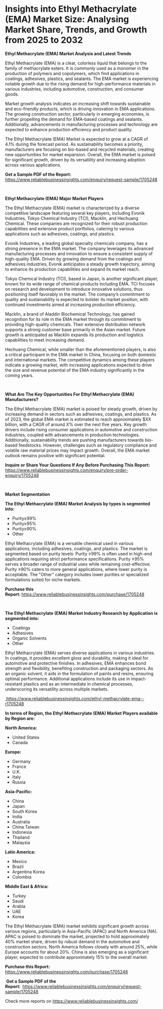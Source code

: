 <p><h1>Insights into Ethyl Methacrylate (EMA) Market Size: Analysing Market Share, Trends, and Growth from 2025 to 2032</h1></p><p><strong>Ethyl Methacrylate (EMA) Market Analysis and Latest Trends</strong></p>
<p><p>Ethyl Methacrylate (EMA) is a clear, colorless liquid that belongs to the family of methacrylate esters. It is commonly used as a monomer in the production of polymers and copolymers, which find applications in coatings, adhesives, plastics, and sealants. The EMA market is experiencing notable growth due to the rising demand for high-performance materials in various industries, including automotive, construction, and consumer goods.</p><p>Market growth analysis indicates an increasing shift towards sustainable and eco-friendly products, which is driving innovation in EMA applications. The growing construction sector, particularly in emerging economies, is further propelling the demand for EMA-based coatings and sealants. Additionally, advancements in manufacturing processes and technology are expected to enhance production efficiency and product quality.</p><p>The Ethyl Methacrylate (EMA) Market is expected to grow at a CAGR of 4.1% during the forecast period. As sustainability becomes a priority, manufacturers are focusing on bio-based and recycled materials, creating new opportunities for market expansion. Overall, the EMA market is poised for significant growth, driven by its versatility and increasing adoption across various applications.</p></p>
<p><strong>Get a Sample PDF of the Report:&nbsp;</strong> <a href="https://www.reliablebusinessinsights.com/enquiry/request-sample/1705248?utm_campaign=1837&utm_medium=2&utm_source=Github&utm_content=ia&utm_term=09012025&utm_id=ethyl-methacrylate-ema">https://www.reliablebusinessinsights.com/enquiry/request-sample/1705248</a></p>
<p>&nbsp;</p>
<p><strong>Ethyl Methacrylate (EMA) Major Market Players</strong></p>
<p><p>The Ethyl Methacrylate (EMA) market is characterized by a diverse competitive landscape featuring several key players, including Evonik Industries, Tokyo Chemical Industry (TCI), Macklin, and Hechuang Chemical. These companies are recognized for their robust production capabilities and extensive product portfolios, catering to various applications such as adhesives, coatings, and plastics.</p><p>Evonik Industries, a leading global specialty chemicals company, has a strong presence in the EMA market. The company leverages its advanced manufacturing processes and innovation to ensure a consistent supply of high-quality EMA. Driven by growing demand from the coatings and adhesives industries, Evonik anticipates a steady growth trajectory, aiming to enhance its production capabilities and expand its market reach.</p><p>Tokyo Chemical Industry (TCI), based in Japan, is another significant player, known for its wide range of chemical products including EMA. TCI focuses on research and development to introduce innovative solutions, thus positioning itself favorably in the market. The company’s commitment to quality and sustainability is expected to bolster its market position, with continued investments aimed at increasing production efficiency.</p><p>Macklin, a brand of Aladdin Biochemical Technology, has gained recognition for its role in the EMA market through its commitment to providing high-quality chemicals. Their extensive distribution network supports a strong customer base primarily in the Asian market. Future growth is anticipated as Macklin expands its production and logistics capabilities to meet increasing demand.</p><p>Hechuang Chemical, while smaller than the aforementioned players, is also a critical participant in the EMA market in China, focusing on both domestic and international markets. The competitive dynamics among these players indicate a growing market, with increasing applications expected to drive the size and revenue potential of the EMA industry significantly in the coming years.</p></p>
<p>&nbsp;</p>
<p><strong>What Are The Key Opportunities For Ethyl Methacrylate (EMA) Manufacturers?</strong></p>
<p><p>The Ethyl Methacrylate (EMA) market is poised for steady growth, driven by increasing demand in sectors such as adhesives, coatings, and plastics. As of 2023, the global EMA market is estimated to reach approximately $XX billion, with a CAGR of around X% over the next five years. Key growth drivers include rising consumer applications in automotive and construction industries, coupled with advancements in production technologies. Additionally, sustainability trends are pushing manufacturers towards bio-based feedstocks. However, challenges such as regulatory compliance and volatile raw material prices may impact growth. Overall, the EMA market outlook remains positive with significant potential.</p></p>
<p><strong>Inquire or Share Your Questions If Any Before Purchasing This Report:</strong> <a href="https://www.reliablebusinessinsights.com/enquiry/pre-order-enquiry/1705248?utm_campaign=1837&utm_medium=2&utm_source=Github&utm_content=ia&utm_term=09012025&utm_id=ethyl-methacrylate-ema">https://www.reliablebusinessinsights.com/enquiry/pre-order-enquiry/1705248</a></p>
<p>&nbsp;</p>
<p><strong>Market Segmentation</strong></p>
<p><strong>The Ethyl Methacrylate (EMA) Market Analysis by types is segmented into:</strong></p>
<p><ul><li>Purity≥99%</li><li>Purity≥95%</li><li>Purity≥90%</li><li>Other</li></ul></p>
<p><p>Ethyl Methacrylate (EMA) is a versatile chemical used in various applications, including adhesives, coatings, and plastics. The market is segmented based on purity levels: Purity ≥99% is often used in high-end applications requiring strict performance specifications. Purity ≥95% serves a broader range of industrial uses while remaining cost-effective. Purity ≥90% caters to more general applications, where lower purity is acceptable. The "Other" category includes lower purities or specialized formulations suited for niche markets.</p></p>
<p><strong>Purchase this Report:&nbsp;</strong><a href="https://www.reliablebusinessinsights.com/purchase/1705248?utm_campaign=1837&utm_medium=2&utm_source=Github&utm_content=ia&utm_term=09012025&utm_id=ethyl-methacrylate-ema">https://www.reliablebusinessinsights.com/purchase/1705248</a></p>
<p>&nbsp;</p>
<p><strong>The Ethyl Methacrylate (EMA) Market Industry Research by Application is segmented into:</strong></p>
<p><ul><li>Coatings</li><li>Adhesives</li><li>Organic Solvents</li><li>Other</li></ul></p>
<p><p>Ethyl Methacrylate (EMA) serves diverse applications in various industries. In coatings, it provides excellent gloss and durability, making it ideal for automotive and protective finishes. In adhesives, EMA enhances bond strength and flexibility, benefiting construction and packaging sectors. As an organic solvent, it aids in the formulation of paints and resins, ensuring optimal performance. Additional applications include its use in impact-resistant plastics and as an intermediate in chemical processes, underscoring its versatility across multiple markets.</p></p>
<p><a href="https://www.reliablebusinessinsights.com/ethyl-methacrylate-ema--r1705248?utm_campaign=1837&utm_medium=2&utm_source=Github&utm_content=ia&utm_term=09012025&utm_id=ethyl-methacrylate-ema">&nbsp;https://www.reliablebusinessinsights.com/ethyl-methacrylate-ema--r1705248</a></p>
<p><strong>In terms of Region, the Ethyl Methacrylate (EMA) Market Players available by Region are:</strong></p>
<p>
    <p> <strong> North America: </strong>
        <ul>
            <li>United States</li>
            <li>Canada</li>
        </ul>
        </p> 
    <p> <strong> Europe: </strong>
        <ul>
            <li>Germany</li>
            <li>France</li>
            <li>U.K.</li>
            <li>Italy</li>
            <li>Russia</li>
        </ul>
        </p> 
    <p> <strong> Asia-Pacific: </strong>
        <ul>
            <li>China</li>
            <li>Japan</li>
            <li>South Korea</li>
            <li>India</li>
            <li>Australia</li>
            <li>China Taiwan</li>
            <li>Indonesia</li>
            <li>Thailand</li>
            <li>Malaysia</li>
        </ul>
        </p> 
    <p> <strong> Latin America: </strong>
        <ul>
            <li>Mexico</li>
            <li>Brazil</li>
            <li>Argentina Korea</li>
            <li>Colombia</li>
        </ul>
        </p> 
    <p> <strong> Middle East & Africa: </strong>
        <ul>
            <li>Turkey</li>
            <li>Saudi</li>
            <li>Arabia</li>
            <li>UAE</li>
            <li>Korea</li>
        </ul>
    </p>
    </p>
<p><p>The Ethyl Methacrylate (EMA) market exhibits significant growth across various regions, particularly in Asia-Pacific (APAC) and North America (NA). APAC is poised to dominate the market, projected to hold approximately 40% market share, driven by robust demand in the automotive and construction sectors. North America follows closely with around 25%, while Europe accounts for about 20%. China is also emerging as a significant player, expected to contribute approximately 15% to the overall market.</p></p>
<p><strong>Purchase this Report: </strong><a href="https://www.reliablebusinessinsights.com/purchase/1705248?utm_campaign=1837&utm_medium=2&utm_source=Github&utm_content=ia&utm_term=09012025&utm_id=ethyl-methacrylate-ema">https://www.reliablebusinessinsights.com/purchase/1705248</a></p>
<p>&nbsp;<strong>Get a Sample PDF of the Report:&nbsp;&nbsp;</strong><a href="https://www.reliablebusinessinsights.com/enquiry/request-sample/1705248?utm_campaign=1837&utm_medium=2&utm_source=Github&utm_content=ia&utm_term=09012025&utm_id=ethyl-methacrylate-ema">https://www.reliablebusinessinsights.com/enquiry/request-sample/1705248</a></p>
<p><strong></strong></p>
<p>Check more reports on <a href="https://www.reliablebusinessinsights.com/?utm_campaign=1837&utm_medium=2&utm_source=Github&utm_content=ia&utm_term=09012025&utm_id=ethyl-methacrylate-ema">https://www.reliablebusinessinsights.com/</a></p>